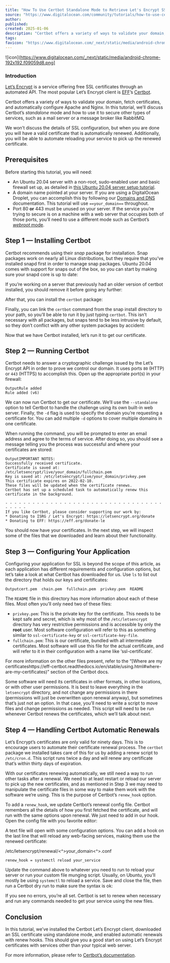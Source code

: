 ```yaml
---
title: "How To Use Certbot Standalone Mode to Retrieve Let's Encrypt SSL Certificates on Ubuntu 20.04 | DigitalOcean"
source: "https://www.digitalocean.com/community/tutorials/how-to-use-certbot-standalone-mode-to-retrieve-let-s-encrypt-ssl-certificates-on-ubuntu-20-04"
author:
published:
created: 2025-01-06
description: "Certbot offers a variety of ways to validate your domain, fetch certificates, and automatically configure Apache and Nginx. In this tutorial, we’ll discuss C…"
tags:
favicon: "https://www.digitalocean.com/_next/static/media/android-chrome-192x192.f09059d8.png"
---
```

![icon](https://www.digitalocean.com/_next/static/media/android-chrome-192x192.f09059d8.png]

### Introduction

[Let’s Encrypt](https://letsencrypt.org/) is a service offering free SSL certificates through an automated API. The most popular Let’s Encrypt client is [EFF](https://www.eff.org/)’s [Certbot](https://certbot.eff.org/).

Certbot offers a variety of ways to validate your domain, fetch certificates, and automatically configure Apache and Nginx. In this tutorial, we’ll discuss Certbot’s *standalone* mode and how to use it to secure other types of services, such as a mail server or a message broker like RabbitMQ.

We won’t discuss the details of SSL configuration, but when you are done you will have a valid certificate that is automatically renewed. Additionally, you will be able to automate reloading your service to pick up the renewed certificate.

## Prerequisites

Before starting this tutorial, you will need:

- An Ubuntu 20.04 server with a non-root, sudo-enabled user and basic firewall set up, as detailed in [this Ubuntu 20.04 server setup tutorial](https://www.digitalocean.com/community/tutorials/initial-server-setup-with-ubuntu-20-04).
- A domain name pointed at your server. If you are using a DigitalOcean Droplet, you can accomplish this by following our [Domains and DNS](https://docs.digitalocean.com/products/networking/dns/) documentation. This tutorial will use `==your_domain==` throughout.
- Port 80 **or** 443 must be unused on your server. If the service you’re trying to secure is on a machine with a web server that occupies both of those ports, you’ll need to use a different mode such as Certbot’s [*webroot* mode](https://certbot.eff.org/docs/using.html#webroot).

## Step 1 — Installing Certbot

Certbot recommends using their *snap* package for installation. Snap packages work on nearly all Linux distributions, but they require that you’ve installed snapd first in order to manage snap packages. Ubuntu 20.04 comes with support for snaps out of the box, so you can start by making sure your snapd core is up to date:

If you’re working on a server that previously had an older version of certbot installed, you should remove it before going any further:

After that, you can install the `certbot` package:

Finally, you can link the `certbot` command from the snap install directory to your path, so you’ll be able to run it by just typing `certbot`. This isn’t necessary with all packages, but snaps tend to be less intrusive by default, so they don’t conflict with any other system packages by accident:

Now that we have Certbot installed, let’s run it to get our certificate.

## Step 2 — Running Certbot

Certbot needs to answer a cryptographic challenge issued by the Let’s Encrypt API in order to prove we control our domain. It uses ports `80` (HTTP) or `443` (HTTPS) to accomplish this. Open up the appropriate port(s) in your firewall:

```
OutputRule added
Rule added (v6)
```

We can now run Certbot to get our certificate. We’ll use the `--standalone` option to tell Certbot to handle the challenge using its own built-in web server. Finally, the `-d` flag is used to specify the domain you’re requesting a certificate for. You can add multiple `-d` options to cover multiple domains in one certificate.

When running the command, you will be prompted to enter an email address and agree to the terms of service. After doing so, you should see a message telling you the process was successful and where your certificates are stored:

```
OutputIMPORTANT NOTES:
Successfully received certificate.
Certificate is saved at: /etc/letsencrypt/live/your_domain/fullchain.pem
Key is saved at: /etc/letsencrypt/live/your_domain/privkey.pem
This certificate expires on 2022-02-10.
These files will be updated when the certificate renews.
Certbot has set up a scheduled task to automatically renew this certificate in the background.

- - - - - - - - - - - - - - - - - - - - - - - - - - - - - - - - - - - - - - - -
If you like Certbot, please consider supporting our work by:
* Donating to ISRG / Let's Encrypt: https://letsencrypt.org/donate
* Donating to EFF: https://eff.org/donate-le
```

You should now have your certificates. In the next step, we will inspect some of the files that we downloaded and learn about their functionality.

## Step 3 — Configuring Your Application

Configuring your application for SSL is beyond the scope of this article, as each application has different requirements and configuration options, but let’s take a look at what Certbot has downloaded for us. Use `ls` to list out the directory that holds our keys and certificates:

```
Outputcert.pem  chain.pem  fullchain.pem  privkey.pem  README
```

The `README` file in this directory has more information about each of these files. Most often you’ll only need two of these files:

- `privkey.pem`: This is the private key for the certificate. This needs to be kept safe and secret, which is why most of the `/etc/letsencrypt` directory has very restrictive permissions and is accessible by only the **root** user. Most software configuration will refer to this as something similar to `ssl-certificate-key` or `ssl-certificate-key-file`.
- `fullchain.pem`: This is our certificate, bundled with all intermediate certificates. Most software will use this file for the actual certificate, and will refer to it in their configuration with a name like ‘ssl-certificate’.

For more information on the other files present, refer to the “\[Where are my certificateshttps://eff-certbot.readthedocs.io/en/stable/using.html#where-are-my-certificates)” section of the Certbot docs.

Some software will need its certificates in other formats, in other locations, or with other user permissions. It is best to leave everything in the `letsencrypt` directory, and not change any permissions in there (permissions will just be overwritten upon renewal anyway), but sometimes that’s just not an option. In that case, you’ll need to write a script to move files and change permissions as needed. This script will need to be run whenever Certbot renews the certificates, which we’ll talk about next.

## Step 4 — Handling Certbot Automatic Renewals

Let’s Encrypt’s certificates are only valid for ninety days. This is to encourage users to automate their certificate renewal process. The `certbot` package we installed takes care of this for us by adding a renew script to `/etc/cron.d`. This script runs twice a day and will renew any certificate that’s within thirty days of expiration.

With our certificates renewing automatically, we still need a way to run other tasks after a renewal. We need to at least restart or reload our server to pick up the new certificates, and as mentioned in Step 3 we may need to manipulate the certificate files in some way to make them work with the software we’re using. This is the purpose of Certbot’s `renew_hook` option.

To add a `renew_hook`, we update Certbot’s renewal config file. Certbot remembers all the details of how you first fetched the certificate, and will run with the same options upon renewal. We just need to add in our hook. Open the config file with you favorite editor:

A text file will open with some configuration options. You can add a hook on the last line that will reload any web-facing services, making them use the renewed certificate:

/etc/letsencrypt/renewal/<^>your\_domain<^>.conf

```
renew_hook = systemctl reload your_service
```

Update the command above to whatever you need to run to reload your server or run your custom file munging script. Usually, on Ubuntu, you’ll mostly be using `systemctl` to reload a service. Save and close the file, then run a Certbot dry run to make sure the syntax is ok:

If you see no errors, you’re all set. Certbot is set to renew when necessary and run any commands needed to get your service using the new files.

## Conclusion

In this tutorial, we’ve installed the Certbot Let’s Encrypt client, downloaded an SSL certificate using standalone mode, and enabled automatic renewals with renew hooks. This should give you a good start on using Let’s Encrypt certificates with services other than your typical web server.

For more information, please refer to [Certbot’s documentation](https://eff-certbot.readthedocs.io/en/stable/).